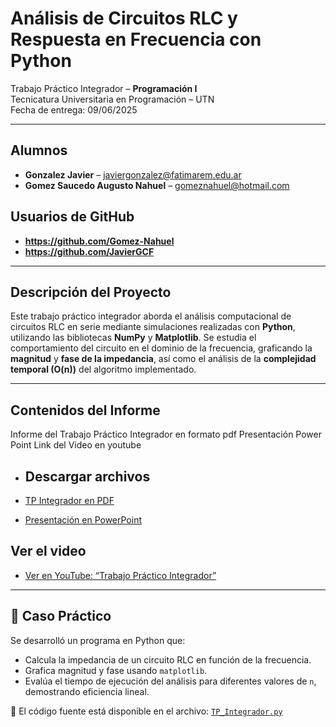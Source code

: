# Análisis de Circuitos RLC y Respuesta en Frecuencia con Python

Trabajo Práctico Integrador – **Programación I**  
Tecnicatura Universitaria en Programación – UTN  
Fecha de entrega: 09/06/2025

---

## Alumnos

- **Gonzalez Javier** – javiergonzalez@fatimarem.edu.ar  
- **Gomez Saucedo Augusto Nahuel** – gomeznahuel@hotmail.com

## Usuarios de GitHub
- **https://github.com/Gomez-Nahuel**
- **https://github.com/JavierGCF**
---

## Descripción del Proyecto

Este trabajo práctico integrador aborda el análisis computacional de circuitos RLC en serie mediante simulaciones realizadas con **Python**, utilizando las bibliotecas **NumPy** y **Matplotlib**. Se estudia el comportamiento del circuito en el dominio de la frecuencia, graficando la **magnitud** y **fase de la impedancia**, así como el análisis de la **complejidad temporal (O(n))** del algoritmo implementado.

---

## Contenidos del Informe

Informe del Trabajo Práctico Integrador en formato pdf
Presentación Power Point
Link del Video en youtube

- ## Descargar archivos

-  [TP Integrador en PDF](./TP%20Integrador%20Prog.pdf)  
-  [Presentación en PowerPoint](./Tp%20programaci%C3%B3n.pptx)

## Ver el video

- [Ver en YouTube: “Trabajo Práctico Integrador”](https://www.youtube.com/watch?app=desktop&v=LrX5tzfpXO4)

---

## 🔬 Caso Práctico

Se desarrolló un programa en Python que:

- Calcula la impedancia de un circuito RLC en función de la frecuencia.
- Grafica magnitud y fase usando `matplotlib`.
- Evalúa el tiempo de ejecución del análisis para diferentes valores de `n`, demostrando eficiencia lineal.

📁 El código fuente está disponible en el archivo: [`TP_Integrador.py`](./TP_Integrador.py)


